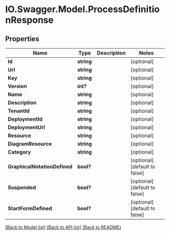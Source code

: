 # IO.Swagger.Model.ProcessDefinitionResponse
## Properties

Name | Type | Description | Notes
------------ | ------------- | ------------- | -------------
**Id** | **string** |  | [optional] 
**Url** | **string** |  | [optional] 
**Key** | **string** |  | [optional] 
**Version** | **int?** |  | [optional] 
**Name** | **string** |  | [optional] 
**Description** | **string** |  | [optional] 
**TenantId** | **string** |  | [optional] 
**DeploymentId** | **string** |  | [optional] 
**DeploymentUrl** | **string** |  | [optional] 
**Resource** | **string** |  | [optional] 
**DiagramResource** | **string** |  | [optional] 
**Category** | **string** |  | [optional] 
**GraphicalNotationDefined** | **bool?** |  | [optional] [default to false]
**Suspended** | **bool?** |  | [optional] [default to false]
**StartFormDefined** | **bool?** |  | [optional] [default to false]

[[Back to Model list]](../README.md#documentation-for-models) [[Back to API list]](../README.md#documentation-for-api-endpoints) [[Back to README]](../README.md)

